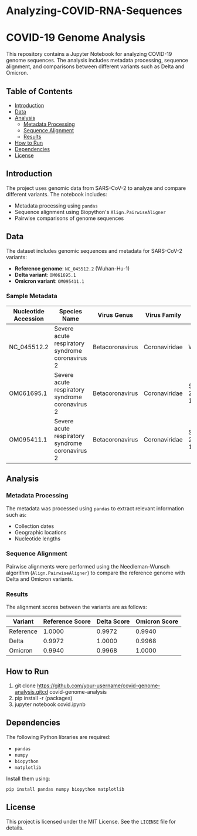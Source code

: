 # Analyzing-COVID-RNA-Sequences
# COVID-19 Genome Analysis

This repository contains a Jupyter Notebook for analyzing COVID-19 genome sequences. The analysis includes metadata processing, sequence alignment, and comparisons between different variants such as Delta and Omicron.

## Table of Contents

- [Introduction](#introduction)
- [Data](#data)
- [Analysis](#analysis)
  - [Metadata Processing](#metadata-processing)
  - [Sequence Alignment](#sequence-alignment)
  - [Results](#results)
- [How to Run](#how-to-run)
- [Dependencies](#dependencies)
- [License](#license)

## Introduction

The project uses genomic data from SARS-CoV-2 to analyze and compare different variants. The notebook includes:

- Metadata processing using `pandas`
- Sequence alignment using Biopython's `Align.PairwiseAligner`
- Pairwise comparisons of genome sequences

## Data

The dataset includes genomic sequences and metadata for SARS-CoV-2 variants:

- **Reference genome**: `NC_045512.2` (Wuhan-Hu-1)
- **Delta variant**: `OM061695.1`
- **Omicron variant**: `OM095411.1`

### Sample Metadata

| Nucleotide Accession | Species Name                                   | Virus Genus       | Virus Family   | Isolate Name                                | Nucleotide Length | Geo Location          | Collection Date |
|-----------------------|-----------------------------------------------|-------------------|----------------|--------------------------------------------|-------------------|-----------------------|-----------------|
| NC_045512.2          | Severe acute respiratory syndrome coronavirus 2 | Betacoronavirus  | Coronaviridae | Wuhan-Hu-1                                 | 29903             | Asia; China           | 2019-12-01      |
| OM061695.1           | Severe acute respiratory syndrome coronavirus 2 | Betacoronavirus  | Coronaviridae | SARS-CoV-2/human/CHN/Delta-1/2021          | 29858             | Asia; China: Beijing  | 2021-08-10      |
| OM095411.1           | Severe acute respiratory syndrome coronavirus 2 | Betacoronavirus  | Coronaviridae | SARS-CoV-2/human/CHN/Omicron-1/2021        | 29788             | Asia; China: Beijing  | 2021-12-08      |

## Analysis

### Metadata Processing

The metadata was processed using `pandas` to extract relevant information such as:

- Collection dates
- Geographic locations
- Nucleotide lengths

### Sequence Alignment

Pairwise alignments were performed using the Needleman-Wunsch algorithm (`Align.PairwiseAligner`) to compare the reference genome with Delta and Omicron variants.

### Results

The alignment scores between the variants are as follows:

| Variant      | Reference Score | Delta Score | Omicron Score |
|--------------|-----------------|-------------|---------------|
| Reference    | 1.0000          | 0.9972      | 0.9940        |
| Delta        | 0.9972          | 1.0000      | 0.9968        |
| Omicron      | 0.9940          | 0.9968      | 1.0000        |

## How to Run

1. git clone https://github.com/your-username/covid-genome-analysis.gitcd covid-genome-analysis
1. pip install -r (packages)
1. jupyter notebook covid.ipynb

## Dependencies

The following Python libraries are required:

- `pandas`
- `numpy`
- `biopython`
- `matplotlib`

Install them using:

```
pip install pandas numpy biopython matplotlib
```

## License

This project is licensed under the MIT License. See the `LICENSE` file for details.
